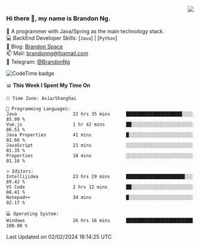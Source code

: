 <img  align="right" src="https://github-readme-stats-brandon0824.vercel.app/api/top-langs/?username=brandon0824&layout=compact">

### Hi there 👋, my name is Brandon Ng.

🌱 A programmer with Java/Spring as the main technology stack.  
💻 BackEnd Developer Skills: [`Java`] | [`Python`]  
📝 Blog: [Brandon Space](https://brandonng.tech)  
📫 Mail: brandonng@foxmail.com  
📰 Telegram: [@BrandonNg](https://t.me/BrandonNg24)  

![CodeTime badge](https://img.shields.io/endpoint?style=flat-square&url=https%3A%2F%2Fapi.codetime.dev%2Fshield%3Fid%3D128%26project%3D%26in%3D604800000)

<!--START_SECTION:waka-->
📊 **This Week I Spent My Time On** 

```text
🕑︎ Time Zone: Asia/Shanghai

💬 Programming Languages: 
Java                     22 hrs 35 mins      █████████████████████░░░░   85.99 % 
Vue.js                   1 hr 42 mins        ██░░░░░░░░░░░░░░░░░░░░░░░   06.51 % 
Java Properties          41 mins             █░░░░░░░░░░░░░░░░░░░░░░░░   02.66 % 
JavaScript               21 mins             ░░░░░░░░░░░░░░░░░░░░░░░░░   01.35 % 
Properties               18 mins             ░░░░░░░░░░░░░░░░░░░░░░░░░   01.16 % 

🔥 Editors: 
Intellijidea             23 hrs 29 mins      ██████████████████████░░░   89.42 % 
VS Code                  2 hrs 12 mins       ██░░░░░░░░░░░░░░░░░░░░░░░   08.41 % 
Notepad++                34 mins             █░░░░░░░░░░░░░░░░░░░░░░░░   02.17 % 

💻 Operating System: 
Windows                  26 hrs 16 mins      █████████████████████████   100.00 % 
```


 Last Updated on 02/02/2024 16:14:25 UTC
<!--END_SECTION:waka-->
